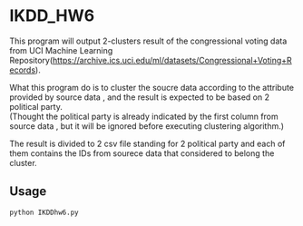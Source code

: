 IKDD_HW6
========
This program will output 2-clusters result of the congressional voting data from UCI Machine Learning Repository(https://archive.ics.uci.edu/ml/datasets/Congressional+Voting+Records).

What this program do is to cluster the soucre data according to the attribute provided by source data , and the result is expected to be based on 2 political party.<br>
(Thought the political party is already indicated by the first column from source data , but it will be ignored before executing clustering algorithm.)

The result is divided to 2 csv file standing for 2 political party and each of them contains the IDs from sourece data that considered to belong the cluster.

Usage
-----
    python IKDDhw6.py
